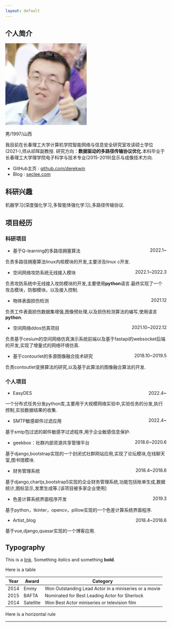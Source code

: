 ```yaml
---
layout: default
---
```


## 个人简介

<img class="profile-picture" src="seclee.jpg">

男/1997/山西

我目前在长春理工大学计算机学院智能网络与信息安全研究室攻读硕士学位(2021-),师从祁晖副教授.
研究方向：**数据驱动的多路径传输协议优化**.本科毕业于长春理工大学理学院电子科学与技术专业(2015-2019)显示与成像技术方向.
- GitHub主页 : [github.com/derekwin](https://github.com/derekwin)
- Blog : [seclee.com](https://seclee.com)

## 科研兴趣

机器学习(深度强化学习,多智能体强化学习),多路径传输协议.

## 项目经历
### 科研项目

- <p style="text-align:left;">基于Q-learning的多路径拥塞算法<span style="float:right;">2022.1~</span></p>
负责多路径拥塞算法linux内核模块的开发,主要涉及linux c开发.

- <p style="text-align:left;">空间网络攻防系统无线接入模块<span style="float:right;">2022.1~2022.3</span></p>
负责攻防系统中无线接入攻防模块的开发,主要使用**python**语言.最终实现了一个攻击模块，防御模块，以及接入控制.

- <p style="text-align:left;">物体表面损伤检测<span style="float:right;">2021.12</span></p>
负责工件表面损伤数据集增强,图像预处理,以及损伤检测算法的编写,使用语言**python**.
- <p style="text-align:left;">空间网络ddos仿真项目<span style="float:right;">2021.10~2022.12</span></p>
负责基于cesium的空间网络仿真演示系统前端以及基于fastapi的websocket后端的开发,实现了增量式的网络环境仿真.
- <p style="text-align:left;">基于contourlet的多源图像融合技术研究<span style="float:right;">2018.10~2019.5</span></p>
负责contoutlet变换算法的研究,以及基于此算法的图像融合算法的开发.

### 个人项目
- <p style="text-align:left;">EasyDES<span style="float:right;">2022.4~</span></p>
一个分布式任务分发python库,主要用于大规模网络实验中,实验任务的分发,执行控制,实验数据结果的收集.
- <p style="text-align:left;">SMTP敏感邮件过滤应用<span style="float:right;">2022.4~</span></p>
基于smtp包过滤的邮件敏感字过滤程序,用于企业敏感信息保护.
- <p style="text-align:left;">geekbox：社群内部资源共享管理平台<span style="float:right;">2018.6~2020.6</span></p>
基于django,bootstrap实现的一个封闭式社群网站应用,实现了论坛模块,在线聊天室,图书馆模块.
- <p style="text-align:left;">财务管理系统<span style="float:right;">2018.4~2018.6</span></p>
基于django,chartjs,bootstrap5实现的企业财务管理系统,功能包括账单生成,数据统计,图标显示,发票生成等.[该项目被多家企业使用]
- <p style="text-align:left;">色差计算系统界面程序开发<span style="float:right;">2019.3</span></p>
基于python，tkinter，opencv，pillow实现的一个色差计算系统界面程序.
- <p style="text-align:left;">Artist_blog<span style="float:right;">2018.4~2018.6</span></p>
基于vue,django,quasar实现的一个博客应用.

## Typography

This is a [link](http://google.com). Something *italics* and something **bold**.

Here is a table

Year | Award | Category
-----|-------|--------
2014 | Emmy  | Won Outstanding Lead Actor in a miniseries or a movie
2015 | BAFTA | Nominated for Best Leading Actor for Sherlock
2014 | Satellite | Won Best Actor miniseries or television film

Here is a horizontal rule

---

